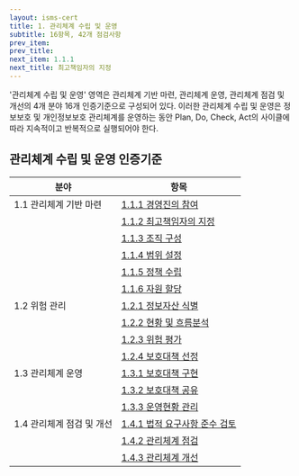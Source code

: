 ```yaml
---
layout: isms-cert
title: 1. 관리체계 수립 및 운영
subtitle: 16항목, 42개 점검사항
prev_item: 
prev_title: 
next_item: 1.1.1
next_title: 최고책임자의 지정
---
```


<!-- ### (항목16개/정검42개/결함46개) -->

'관리체계 수립 및 운영' 영역은 관리체계 기반 마련, 관리체계 운영, 관리체계 점검 및 개선의 4개 분야 16개 인증기준으로 구성되어 있다. 이러한 관리체계 수립 및 운영은 정보보호 및 개인정보보호 관리체계를 운영하는 동안 Plan, Do, Check, Act의 사이클에 따라 지속적이고 반복적으로 실행되어야 한다.


## 관리체계 수립 및 운영 인증기준

<!-- ![관리체계 수립 및 운영 인증기준](/img/ISMS-P/CERT/1.png) -->


| 분야 | 항목 |
| --- | --- |
| 1.1 관리체계 기반 마련 | [1.1.1 경영진의 참여](1.1.1) |
| | [1.1.2 최고책임자의 지정](1.1.2) |
| | [1.1.3 조직 구성](1.1.3) |
| | [1.1.4 범위 설정 ](1.1.4) |
| | [1.1.5 정책 수립](1.1.5) |
| | [1.1.6 자원 할당](1.1.6) |
| 1.2 위험 관리 | [1.2.1 정보자산 식별](1.2.1) |
| | [1.2.2 현황 및 흐름분석](1.2.2) |
| | [1.2.3 위험 평가](1.2.3) |
| | [1.2.4 보호대책 선정](1.2.4) |
| 1.3 관리체계 운영 | [1.3.1 보호대책 구현](1.3.1) |
| | [1.3.2 보호대책 공유](1.3.2) |
| | [1.3.3 운영현황 관리](1.3.3) |
| 1.4 관리체계 점검 및 개선 | [1.4.1 법적 요구사항 준수 검토](1.4.1) |
| | [1.4.2 관리체계 점검](1.4.2) |
| | [1.4.3 관리체계 개선](1.4.3) |